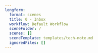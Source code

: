 ```yaml
---
longform:
  format: scenes
  title: 0 - Inbox
  workflow: Default Workflow
  sceneFolder: /
  scenes: []
  sceneTemplate: templates/tech-note.md
  ignoredFiles: []
---
```

